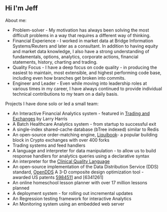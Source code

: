 ## Hi I'm Jeff

About me:

* Problem-solver - My motivation has always been solving the most difficult problems in a way that requires a different way of thinking.
* Financial Experience - I worked in market data at Bridge Information Systems/Reuters and later as a consultant.  In addition to having equity and market data knowledge,  I also have a strong understanding of fundamentals, options, analytics, corporate actions, financial statements, history, charting and trading.
* Quality Focus - I have a deep focus on code quality - in producing the easiest to maintain, most extensible, and highest performing code base, including even how branches get broken into commits.
* Engineer and Leader - Even while moving into leadership roles at various times in my career, I have always continued to provide individual technical contributions to my team on a daily basis.

Projects I have done solo or led a small team:

* An Interactive Financial Analytics system - featured in [Trading and Exchanges](https://www.amazon.com/Trading-Exchanges-Market-Microstructure-Practitioners/dp/0195144708) by Larry Harris
* A Batch Healthcare Analytics system - from startup to successful exit
* A single-index shared-cache database (bTree indexed) similar to Redis
* An open-source order-matching engine, [Liquibook](https://github.com/enewhuis/liquibook)- a popular building block in Crypto exchanges with over 400 forks
* Trading systems and feed handlers
* A language and interpreter for data manipulation - to allow us to build response handlers for analytics queries using a declarative syntax
* An interpreter for the [Clinical Quality Language](https://cql.hl7.org/)
* An open-source implementation of the Data Distribution Service (DDS) standard, [OpenDDS](https://github.com/OpenDDS/OpenDDS)
A 3-D composite design optimization tool - awarded US patents [5984511](https://ppubs.uspto.gov/api/pdf/downloadPdf/5984511?requestToken=eyJzdWIiOiJiMTNmOWMxNi00Mzc2LTQwNDItYjQxMy1mMTc1NTA3MzZhYzciLCJ2ZXIiOiIxMjBiMzBhOC1iNWFlLTQxN2EtODY1MC1kMThkYmZkNWQ4ODAiLCJleHAiOjB9) and [6341261]
* An online homeschool lesson planner with over 17 million lessons planned
* A deployment system - for rolling out incremental updates
* An Regression testing framework for interactive Analytics
* An Monitoring system using an embedded web server

